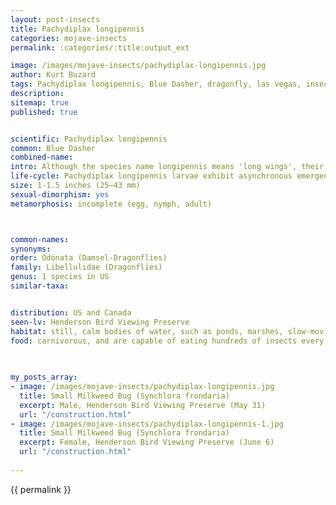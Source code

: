 ```yaml
---
layout: post-insects
title: Pachydiplax longipennis
categories: mojave-insects
permalink: :categories/:title:output_ext

image: /images/mojave-insects/pachydiplax-longipennis.jpg
author: Kurt Buzard
tags: Pachydiplax longipennis, Blue Dasher, dragonfly, las vegas, insect
description: 
sitemap: true
published: true


scientific: Pachydiplax longipennis
common: Blue Dasher
combined-name: 
intro: Although the species name longipennis means 'long wings', their wings are not substantially longer than those of related species. Females do, however, have a short abdomen that makes the wings appear longer in comparison. The males are easy to recognize with their vibrant blue color, yellow-striped thorax, and metallic green eyes. Females are somewhat less colorful than the male, an example of sexual dimorphism. While they have a matching yellow-striped thorax, their abdomen has a distinct brown and yellow striping that sets them apart from the male, along with contrasting red eyes. Both sexes develop a frosted color with age.
life-cycle: Pachydiplax longipennis larvae exhibit asynchronous emergence, meaning that the larvae do not emerge at the same time as one another. Based on general time of emergence, this species is still classified as a summer species
size: 1-1.5 inches (25–43 mm)
sexual-dimorphism: yes
metamorphosis: incomplete (egg, nymph, adult)



common-names: 
synonyms: 
order: Odonata (Damsel-Dragonflies)
family: Libellulidae (Dragonflies)
genus: 1 species in US
similar-taxa: 


distribution: US and Canada
seen-lv: Henderson Bird Viewing Preserve
habitat: still, calm bodies of water, such as ponds, marshes, slow-moving waterways, and ditches
food: carnivorous, and are capable of eating hundreds of insects every day, including mosquito and mayfly larvae. The adult dragonfly will eat nearly any flying insect, such as a moth or fly. Nymphs have a diet that includes other aquatic larvae, small fish, and tadpoles
 
   

my_posts_array:
- image: /images/mojave-insects/pachydiplax-longipennis.jpg
  title: Small Milkweed Bug (Synchlora frondaria)
  excerpt: Male, Henderson Bird Viewing Preserve (May 31)
  url: "/construction.html"
- image: /images/mojave-insects/pachydiplax-longipennis-1.jpg
  title: Small Milkweed Bug (Synchlora frondaria)
  excerpt: Female, Henderson Bird Viewing Preserve (June 6)
  url: "/construction.html"
 
---
```

{{ permalink }}
  
 <p></p>
  